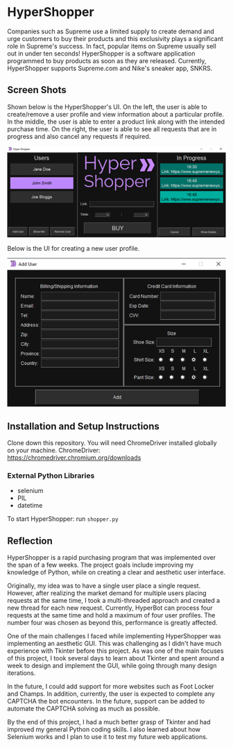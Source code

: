# HyperShopper

Companies such as Supreme use a limited supply to create demand and urge customers to buy their products and this exclusivity plays a significant role in Supreme's success. In fact, popular items on Supreme usually sell out in under ten seconds! HyperShopper is a software application programmed to buy products as soon as they are released. Currently, HyperShopper supports Supreme.com and Nike's sneaker app, SNKRS. 

## Screen Shots
Shown below is the HyperShopper's UI. On the left, the user is able to create/remove a user profile and view information about a particular profile. In the middle, the user is able to enter a product link along with the intended purchase time. On the right, the user is able to see all requests that are in progress and also cancel any requests if required. 

![HyperShopper showcase](screenshots/showcase.PNG)

Below is the UI for creating a new user profile.

![add_user showcase](screenshots/add_user.PNG)

## Installation and Setup Instructions

Clone down this repository. You will need ChromeDriver installed globally on your machine. ChromeDriver: https://chromedriver.chromium.org/downloads

### External Python Libraries
* selenium
* PIL
* datetime

To start HyperShopper:
run `shopper.py`

## Reflection
HyperShopper is a rapid purchasing program that was implemented over the span of a few weeks. The project goals include improving my knowledge of Python, while on creating a clear and aesthetic user interface. 

Originally, my idea was to have a single user place a single request. However, after realizing the market demand for multiple users placing requests at the same time, I took a multi-threaded approach and created a new thread for each new request. Currently, HyperBot can process four requests at the same time and hold a maximum of four user profiles. The number four was chosen as beyond this, performance is greatly affected. 

One of the main challenges I faced while implementing HyperShopper was implementing an aesthetic GUI. This was challenging as I didn't have much experience with Tkinter before this project. As was one of the main focuses of this project, I took several days to learn about Tkinter and spent around a week to design and implement the GUI, while going through many design iterations.

In the future, I could add support for more websites such as Foot Locker and Champs. In addition, currently, the user is expected to complete any CAPTCHA the bot encounters. In the future, support can be added to automate the CAPTCHA solving as much as possible.  

By the end of this project, I had a much better grasp of Tkinter and had improved my general Python coding skills. I also learned about how Selenium works and I plan to use it to test my future web applications. 



